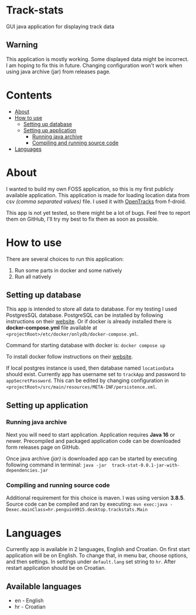 # Track-stats
GUI java application for displaying track data

## Warning

This application is mostly working. Some displayed data might be incorrect. I am hoping to fix this in future.
Changing configuration won't work when using java archive (jar) from releases page.

# Contents

* [About](#about)
* [How to use](#how-to-use)
    * [Setting up database](#setting-up-database)
    * [Setting up application](#setting-up-application)
        * [Running java archive](#running-java-archive)
        * [Compiling and running source code](#compiling-and-running-source-code)
* [Languages](#languages)


# About

I wanted to build my own FOSS application, so this is my first publicly available application. This application is made for loading location data from csv _(comma separated values)_ file. I used it with [OpenTracks](https://f-droid.org/en/packages/de.dennisguse.opentracks/) from f-droid.

This app is not yet tested, so there might be a lot of bugs. Feel free to report them on GitHub, I'll try my best to fix them as soon as possible.

# How to use

There are several choices to run this application:
1. Run some parts in docker and some natively
2. Run all natively

## Setting up database

This app is intended to store all data to database. For my testing I used PostgresSQL database. PostgreSQL can be installed by following instructions on their [website](https://www.postgresql.org/). Or if docker is already installed there is **docker-compose.yml** file available at `<projectRoot>/etc/docker/onlydb/docker-compose.yml`.

Command for starting database with docker is: ```docker compose up```

To install docker follow instructions on their [website](https://www.docker.com/).

If local postgres instance is used, then database named `locationData` should exist. Currently app has username set to `trackApp` and password to `appSecretPassword`. This can be edited by changing configuration in `<projectRoot>/src/main/resources/META-INF/persistence.xml`.

## Setting up application

### Running java archive

Next you will need to start application. Application requires **Java 16** or newer. Precompiled and packaged application code can be downloaded form releases page on GitHub.

Once java archive _(jar)_ is downloaded app can be started by executing following command in terminal: 
```java -jar  track-stat-0.0.1-jar-with-dependencies.jar```

### Compiling and running source code

Additional requirement for this choice is maven. I was using version **3.8.5**.
Source code can be compiled and ran by executing:
```mvn exec:java -Dexec.mainClass=hr.penguin9915.desktop.trackstats.Main```

# Languages

Currently app is available in 2 languages, English and Croatian. On first start application will be on English. To change that, in menu bar, choose options, and then settings. In settings under `default.lang` set string to `hr`. After restart application should be on Croatian.

## Available languages
* en - English
* hr - Croatian